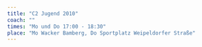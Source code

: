 ```yaml
---
title: "C2 Jugend 2010"
coach: ""
times: "Mo und Do 17:00 - 18:30"
place: "Mo Wacker Bamberg, Do Sportplatz Weipeldorfer Straße"
---
```

